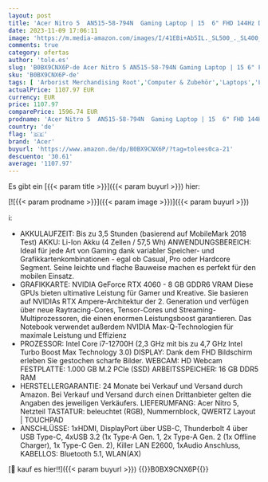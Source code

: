 ```yaml
---
layout: post
title: 'Acer Nitro 5  AN515-58-794N  Gaming Laptop | 15  6" FHD 144Hz Display | Intel Core i7-12700H | 16 GB RAM | 1 TB SSD | NVIDIA GeForce RTX 4060 | Windows 11 | QWERTZ Tastatur | schwarz'
date: 2023-11-09 17:06:11
image: 'https://m.media-amazon.com/images/I/41EBi+Ab5IL._SL500_._SL400_.jpg'
comments: true
category: ofertas
author: 'tole.es'
slug: 'B0BX9CNX6P-de Acer Nitro 5 AN515-58-794N Gaming Laptop | 15 6" FHD 144Hz...'
sku: 'B0BX9CNX6P-de'
tags: [ 'Arborist Merchandising Root','Computer & Zubehör','Laptops','Laptops gaming','Normale Laptop-Computer','Self Service','Special Features Stores','a4cbee59-f823-40fe-831a-7de64f655f6f_0','a4cbee59-f823-40fe-831a-7de64f655f6f_101','acer','🇩🇪', ]
actualPrice: 1107.97 EUR
currency: EUR
price: 1107.97
comparePrice: 1596.74 EUR
prodname: 'Acer Nitro 5  AN515-58-794N  Gaming Laptop | 15  6" FHD 144Hz Display | Intel Core i7-12700H | 16 GB RAM | 1 TB SSD | NVIDIA GeForce RTX 4060 | Windows 11 | QWERTZ Tastatur | schwarz'
country: 'de'
flag: '🇩🇪'
brand: 'Acer'
buyurl: 'https://www.amazon.de/dp/B0BX9CNX6P/?tag=tolees0ca-21'
descuento: '30.61'
average: '1107.97'
---
```


Es gibt ein [{{< param title >}}]({{< param buyurl >}}) hier:

[![{{< param prodname >}}]({{< param image >}})]({{< param buyurl >}})

ℹ️:

- AKKULAUFZEIT: Bis zu 3,5 Stunden (basierend auf MobileMark 2018 Test) AKKU: Li-Ion Akku (4 Zellen / 57,5 Wh) ANWENDUNGSBEREICH: Ideal für jede Art von Gaming dank variabler Speicher- und Grafikkartenkombinationen - egal ob Casual, Pro oder Hardcore Segment. Seine leichte und flache Bauweise machen es perfekt für den mobilen Einsatz.
- GRAFIKKARTE: NVIDIA GeForce RTX 4060 - 8 GB GDDR6 VRAM Diese GPUs bieten ultimative Leistung für Gamer und Kreative. Sie basieren auf NVIDIAs RTX Ampere-Architektur der 2. Generation und verfügen über neue Raytracing-Cores, Tensor-Cores und Streaming-Multiprozessoren, die einen enormen Leistungsboost garantieren. Das Notebook verwendet außerdem NVIDIA Max-Q-Technologien für maximale Leistung und Effizienz
- PROZESSOR: Intel Core i7-12700H (2,3 GHz mit bis zu 4,7 GHz Intel Turbo Boost Max Technology 3.0) DISPLAY: Dank dem FHD Bildschirm erleben Sie gestochen scharfe Bilder. WEBCAM: HD Webcam FESTPLATTE: 1.000 GB M.2 PCIe (SSD) ARBEITSSPEICHER: 16 GB DDR5 RAM
- HERSTELLERGARANTIE: 24 Monate bei Verkauf und Versand durch Amazon. Bei Verkauf und Versand durch einen Drittanbieter gelten die Angaben des jeweiligen Verkäufers. LIEFERUMFANG: Acer Nitro 5, Netzteil TASTATUR: beleuchtet (RGB), Nummernblock, QWERTZ Layout | TOUCHPAD
- ANSCHLÜSSE: 1xHDMI, DisplayPort über USB-C, Thunderbolt 4 über USB Type-C, 4xUSB 3.2 (1x Type-A Gen. 1, 2x Type-A Gen. 2 (1x Offline Charger), 1x Type-C Gen. 2), Killer LAN E2600, 1xAudio Anschluss, KABELLOS: Bluetooth 5.1, WLAN(AX)

[🛒 kauf es hier!!]({{< param buyurl >}})
{{<world>}}B0BX9CNX6P{{</world>}}
